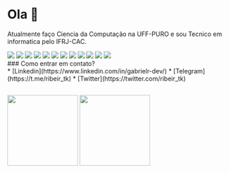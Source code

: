 # Ola 👋

Atualmente faço Ciencia da Computação na UFF-PURO e sou Tecnico em informatica pelo IFRJ-CAC.

<div>
 <img src="https://cdn.jsdelivr.net/gh/devicons/devicon/icons/bootstrap/bootstrap-plain.svg">
 <img src="https://cdn.jsdelivr.net/gh/devicons/devicon/icons/c/c-original.svg">
 <img src="https://cdn.jsdelivr.net/gh/devicons/devicon/icons/css3/css3-original.svg">
 <img src="https://cdn.jsdelivr.net/gh/devicons/devicon/icons/docker/docker-original.svg">
 <img src="https://cdn.jsdelivr.net/gh/devicons/devicon/icons/html5/html5-original.svg">
 <img src="https://cdn.jsdelivr.net/gh/devicons/devicon/icons/java/java-original.svg">
 <img src="https://cdn.jsdelivr.net/gh/devicons/devicon/icons/javascript/javascript-original.svg">
 <img src="https://cdn.jsdelivr.net/gh/devicons/devicon/icons/mysql/mysql-original.svg">
 <img src="https://cdn.jsdelivr.net/gh/devicons/devicon/icons/python/python-original.svg">
 <img src="https://cdn.jsdelivr.net/gh/devicons/devicon/icons/react/react-original.svg">
 <img src="https://cdn.jsdelivr.net/gh/devicons/devicon/icons/sass/sass-original.svg">
 <img src="https://cdn.jsdelivr.net/gh/devicons/devicon/icons/typescript/typescript-original.svg">
</div>
### Como entrar em contato?<br>
* [Linkedin](https://www.linkedin.com/in/gabrielr-dev/)
* [Telegram](https://t.me/ribeir_tk)
* [Twitter](https://twitter.com/ribeir_tk)

 ##
<div>
 <img height="160em" src="https://github-readme-stats.vercel.app/api?username=tetr4k&show_icons=true&hide=stars,issues&theme=react">
 <img height="160em" src="https://github-readme-stats.vercel.app/api/top-langs/?username=tetr4k&layout=compact&langs_count=5&theme=react&exclude_repo=LancaBolinhas&hide=Assembly,Makefile,Objective-C"
</div>
  
<!--
**Tetr4k/tetr4k** is a ✨ _special_ ✨ repository because its `README.md` (this file) appears on your GitHub profile.

Here are some ideas to get you started:

- 🔭 I’m currently working on ...
- 🌱 I’m currently learning ...
- 👯 I’m looking to collaborate on ...
- 🤔 I’m looking for help with ...
- 💬 Ask me about ...
- 📫 How to reach me: ...
- 😄 Pronouns: ...
- ⚡ Fun fact: ...
-->
